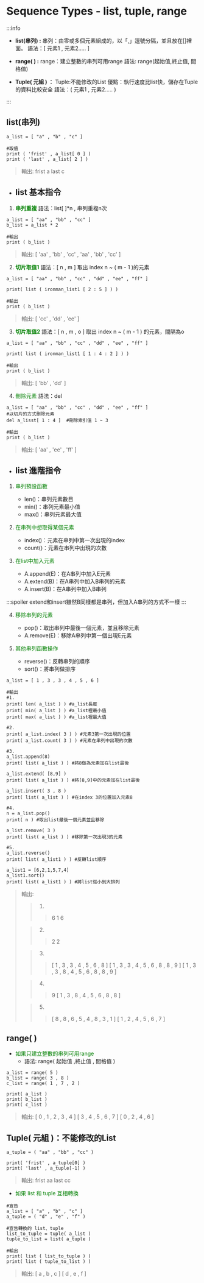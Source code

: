# Sequence Types - list, tuple, range

:::info
- **list(串列) :** 
串列：由零或多個元素組成的，以「,」逗號分隔，並且放在[]裡面。
語法：[ 元素1 , 元素2..... ]

- **range( ) :**
range：建立整數的串列可用range
語法: range(起始值,終止值, 間格值)

- **Tuple( 元組 ) ：**
Tuple:不能修改的List
優點：執行速度比list快，儲存在Tuple的資料比較安全
語法：( 元素1 , 元素2..... )

:::

## list(串列)

```python=
a_list = [ "a" , "b" , "c" ]

#取值
print ( 'frist' , a_list[ 0 ] )
print ( 'last' , a_list[ 2 ] )

```

>輸出:
frist a
last c

* ## list 基本指令

1. <font color = green > **串列重複** </font>
語法：list[ ]*n , 串列重複n次

```python=
a_list = [ "aa" , "bb" , "cc" ]
b_list = a_list * 2

#輸出
print ( b_list )

```

>輸出:
[ 'aa' , 'bb' , 'cc' , 'aa' , 'bb' , 'cc' ]

2. <font color = green > **切片取值1** </font>
語法：[ n , m ] 取出 index n ~ ( m - 1 )的元素

```python=
a_list = [ "aa" , "bb" , "cc" , "dd" , "ee" , "ff" ]

print( list ( ironman_list1 [ 2 : 5 ] ) )

#輸出
print ( b_list )

```

>輸出:
[ 'cc' , 'dd' , 'ee' ]

3. <font color = green > **切片取值2** </font>
語法：[ n , m , o ] 取出 index n ~ ( m - 1 ) 的元素，間隔為o

```python=
a_list = [ "aa" , "bb" , "cc" , "dd" , "ee" , "ff" ]

print( list ( ironman_list1 [ 1 : 4 : 2 ] ) )

#輸出
print ( b_list )

```

>輸出:
[ 'bb' , 'dd' ]

4. <font color = green>刪除元素</font>
語法：del

```python=
a_list = [ "aa" , "bb" , "cc" , "dd" , "ee" , "ff" ]
#以切片的方式刪除元素
del a_lisst[ 1 : 4 ]  #刪除索引值 1 ~ 3

#輸出
print ( b_list )

```

>輸出:
[ 'aa' , 'ee' , 'ff' ]

* ## list 進階指令

1.  <font color = green>串列預設函數</font>
    * len()：串列元素數目
    * min()：串列元素最小值
    * max()：串列元素最大值

2.  <font color = green>在串列中想取得某個元素</font>
    * index()：元素在串列中第一次出現的index
    * count()：元素在串列中出現的次數

3. <font color = green>在list中加入元素</font>
    * A.append(E)：在A串列中加入E元素
    * A.extend(B)：在A串列中加入B串列的元素
    * A.insert(B)：在A串列中加入B串列

:::spoiler
extend和insert雖然B同樣都是串列，但加入A串列的方式不一樣
:::

4. <font color = green>移除串列的元素</font>
    * pop()：取出串列中最後一個元素，並且移除元素
    * A.remove(E)：移除A串列中第一個出現E元素

5. <font color = green>其他串列函數操作</font>
    * reverse()：反轉串列的順序
    * sort()：將串列做排序

```python=
a_list = [ 1 , 3 , 3 , 4 , 5 , 6 ]

#輸出
#1.
print( len( a_list ) ) #a_list長度
print( min( a_list ) ) #a_list裡最小值
print( max( a_list ) ) #a_list裡最大值

#2.
print( a_list.index( 3 ) ) #元素3第一次出現的位置
print( a_list.count( 3 ) ) #元素在串列中出現的次數

#3.
a_list.append(8)
print( list( a_list ) ) #將8做為元素加在list最後

a_list.extend( [8,9] )
print( list( a_list ) ) #將[8,9]中的元素加在list最後

a_list.insert( 3 , 8 )
print( list( a_list ) ) #在index 3的位置加入元素8 

#4.
n = a_list.pop()
print( n ) #取出list最後一個元素並且移除

a_list.remove( 3 )
print( list( a_list ) ) #移除第一次出現3的元素

#5.
a_list.reverse()
print( list( a_list1 ) ) #反轉list順序

a_list1 = [6,2,1,5,7,4]
a_list1.sort()
print( list( a_list1 ) ) #將list從小到大排列

```

>輸出:
>>1.
>>>6
>>>1
>>>6
>
>>2.
>>>2
>>>2
>
>>3.
>>>[ 1 , 3 , 3 , 4 , 5 , 6 , 8 ]
>>>[ 1 , 3 , 3 , 4 , 5 , 6 , 8 , 8 , 9 ]
>>>[ 1 , 3 , 3 , 8 , 4 , 5 , 6 , 8 , 8 , 9 ]
>
>>4.
>>>9
>>>[ 1 , 3 , 8 , 4 , 5 , 6 , 8 , 8 ]
>
>>5.
>>>[ 8 , 8 , 6 , 5 , 4 , 8 , 3 , 1 ]
>>>[ 1 , 2 , 4 , 5 , 6 , 7 ]

## range( )

* <font color = green>如果只建立整數的串列可用range</font>
    * 語法: range( 起始值 ,終止值 , 間格值 )

```python=
a_list = range( 5 )
b_list = range( 3 , 8 )
c_list = range( 1 , 7 , 2 )

print( a_list )
print( b_list )
print( c_list )

```

>輸出:
>[ 0 , 1 , 2 , 3 , 4 ]
>[ 3 , 4 , 5 , 6 , 7 ]
>[ 0 , 2 , 4 , 6 ]

## Tuple( 元組 )：不能修改的List

```python=
a_tuple = ( "aa" , "bb" , "cc" )

print( 'frist' , a_tuple[0] )
print( 'last' , a_tuple[-1] )
```

>輸出:
>frist aa
>last cc

* <font color = green>如果 list 和 tuple 互相轉換</font>

```python=
#宣告
a_list = [ "a" , "b" , "c" ]
a_tuple = ( "d" , "e" , "f" )

#宣告轉換的 list、tuple
list_to_tuple = tuple( a_list )
tuple_to_list = list( a_tuple )

#輸出
print( list ( list_to_tuple ) )
print( list ( tuple_to_list ) )
```

>輸出:
>[ a , b , c ]
>[ d , e , f ]